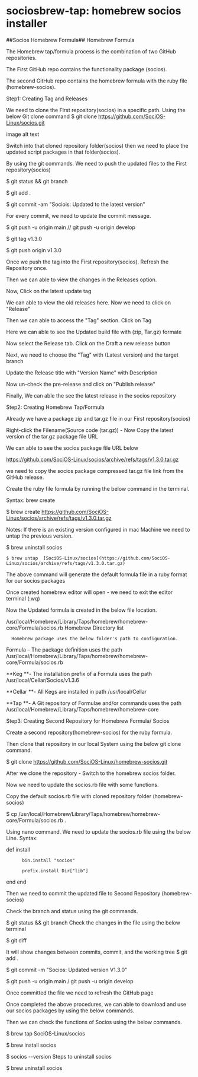 # sociosbrew-tap: homebrew socios installer


##Socios Homebrew Formula## Homebrew Formula

The Homebrew tap/formula process is the combination of two GitHub repositories.

The First GitHub repo contains the functionality package (socios).

The second GitHub repo contains the homebrew formula with the ruby file (homebrew-socios).

Step1: Creating Tag and Releases

We need to clone the First repository(socios) in a specific path. Using the below Git clone command
$ git clone https://github.com/SociOS-Linux/socios.git

image alt text

Switch into that cloned repository folder(socios) then we need to place the updated script packages in that folder(socios).

By using the git commands. We need to push the updated files to the First repository(socios)

$ git status && git branch

$ git add .

$ git commit -am "Sociois: Updated to the latest version"

For every commit, we need to update the commit message.

$ git push -u origin main // git push -u origin develop

$ git tag v1.3.0

$ git push origin v1.3.0

Once we push the tag into the First repository(socios). Refresh the Repository once.

Then we can able to view the changes in the Releases option.

Now, Click on the latest update tag

We can able to view the old releases here. Now we need to click on "Release"

Then we can able to access the "Tag" section. Click on Tag

Here we can able to see the Updated build file with (zip, Tar.gz) formate

Now select the Release tab. Click on the Draft a new release button

Next, we need to choose the "Tag" with (Latest version) and the target branch

Update the Release title with "Version Name" with Description

Now un-check the pre-release and click on "Publish release"

Finally, We can able the see the latest release in the socios repository

Step2: Creating Homebrew Tap/Formula

Already we have a package zip and tar.gz file in our First repository(socios)

Right-click the Filename(Source code (tar.gz)) - Now Copy the latest version of the tar.gz package file URL

We can able to see the socios package file URL below

https://github.com/SociOS-Linux/socios/archive/refs/tags/v1.3.0.tar.gz

we need to copy the socios package compressed tar.gz file link from the GitHub release.

Create the ruby file formula by running the below command in the terminal.

Syntax: brew create

$ brew create https://github.com/SociOS-Linux/socios/archive/refs/tags/v1.3.0.tar.gz

Notes: If there is an existing version configured in mac Machine we need to untap the previous version.

$ brew uninstall socios

	$ brew untap  [SociOS-Linux/socios](https://github.com/SociOS-Linux/socios/archive/refs/tags/v1.3.0.tar.gz)
The above command will generate the default formula file in a ruby format for our socios packages

Once created homebrew editor will open - we need to exit the editor terminal (:wq)

Now the Updated formula is created in the below file location.

   /usr/local/Homebrew/Library/Taps/homebrew/homebrew-core/Formula/socios.rb
Homebrew Directory list

      Homebrew package uses the below folder's path to configuration.
Formula – The package definition uses the path /usr/local/Homebrew/Library/Taps/homebrew/homebrew-core/Formula/socios.rb

**Keg **- The installation prefix of a Formula uses the path /usr/local/Cellar/Socios/v1.3.6

**Cellar **- All Kegs are installed in path /usr/local/Cellar

**Tap **- A Git repository of Formulae and/or commands uses the path /usr/local/Homebrew/Library/Taps/homebrew/homebrew-core

Step3: Creating Second Repository for Homebrew Formula/ Socios

Create a second repository(homebrew-socios) for the ruby formula.

Then clone that repository in our local System using the below git clone command.

$ git clone https://github.com/SociOS-Linux/homebrew-socios.git

After we clone the repository - Switch to the homebrew socios folder.

Now we need to update the socios.rb file with some functions.

Copy the default socios.rb file with cloned repository folder (homebrew-socios)

$ cp /usr/local/Homebrew/Library/Taps/homebrew/homebrew-core/Formula/socios.rb .

Using nano command. We need to update the socios.rb file using the below Line.
Syntax:

 def install

          bin.install "socios"

          prefix.install Dir["lib"]

 end
end

Then we need to commit the updated file to Second Repository (homebrew-socios)

Check the branch and status using the git commands.

  $ git status && git branch
Check the changes in the file using the below terminal

$ git diff

It will show changes between commits, commit, and the working tree
$ git add .

$ git commit -m "Socios: Updated version V1.3.0"

$ git push -u origin main / git push -u origin develop

Once committed the file we need to refresh the GitHub page

Once completed the above procedures, we can able to download and use our socios packages by using the below commands.

Then we can check the functions of Socios using the below commands.

   $ brew tap SociOS-Linux/socios 

   $ brew install socios

   $ socios --version
Steps to uninstall socios

$ brew uninstall socios
